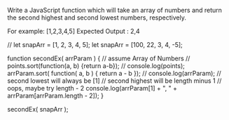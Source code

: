 Write a JavaScript function which will take an array of numbers and return the second highest and second lowest numbers, respectively.

For example: [1,2,3,4,5]
Expected Output : 2,4

// let snapArr = [1, 2, 3, 4, 5];
let snapArr = [100, 22, 3, 4, -5];

function secondEx( arrParam ) {
// assume Array of Numbers
//    points.sort(function(a, b) {return a-b});
//    console.log(points);
    arrParam.sort( function( a, b ) { return a - b });
//     console.log(arrParam);
// second lowest will always be [1]
// second highest will be length minus 1
// oops, maybe try length - 2
console.log(arrParam[1] + ", " + arrParam[arrParam.length - 2]);
}

secondEx( snapArr );

<!-- Correct! -->